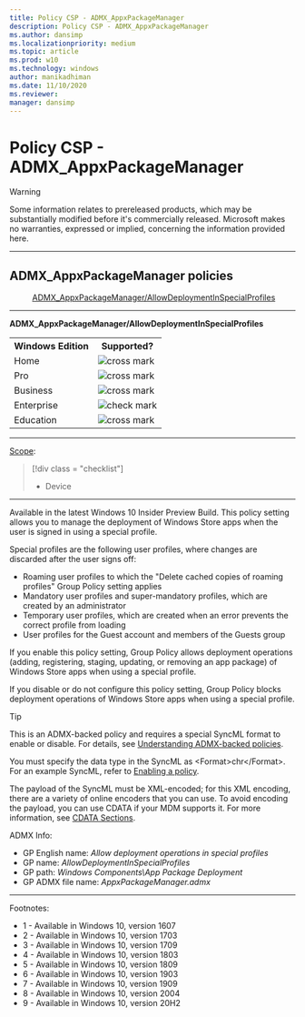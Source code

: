 ```yaml
---
title: Policy CSP - ADMX_AppxPackageManager
description: Policy CSP - ADMX_AppxPackageManager
ms.author: dansimp
ms.localizationpriority: medium
ms.topic: article
ms.prod: w10
ms.technology: windows
author: manikadhiman
ms.date: 11/10/2020
ms.reviewer: 
manager: dansimp
---
```


# Policy CSP - ADMX_AppxPackageManager
> [!WARNING]
> Some information relates to prereleased products, which may be substantially modified before it's commercially released. Microsoft makes no warranties, expressed or implied, concerning the information provided here.

<hr/>

<!--Policies-->
## ADMX_AppxPackageManager policies  

<dl>
  <dd>
    <a href="#admx-appxpackagemanager-allowdeploymentinspecialprofiles">ADMX_AppxPackageManager/AllowDeploymentInSpecialProfiles</a>
  </dd>
</dl>


<hr/>

<!--Policy-->
<a href="" id="admx-appxpackagemanager-allowdeploymentinspecialprofiles"></a>**ADMX_AppxPackageManager/AllowDeploymentInSpecialProfiles**  

<!--SupportedSKUs-->
<table>
<tr>
    <th>Windows Edition</th>
    <th>Supported?</th>
</tr>
<tr>
    <td>Home</td>
    <td><img src="images/crossmark.png" alt="cross mark" /></td>
</tr>
<tr>
    <td>Pro</td>
    <td><img src="images/crossmark.png" alt="cross mark" /></td>
</tr>
<tr>
    <td>Business</td>
    <td><img src="images/crossmark.png" alt="cross mark" /></td>
</tr>
<tr>
    <td>Enterprise</td>
    <td><img src="images/checkmark.png" alt="check mark" /></td>
</tr>
<tr>
    <td>Education</td>
    <td><img src="images/crossmark.png" alt="cross mark" /></td>
</tr>
</table>

<!--/SupportedSKUs-->
<hr/>

<!--Scope-->
[Scope](./policy-configuration-service-provider.md#policy-scope):

> [!div class = "checklist"]
> * Device

<hr/>

<!--/Scope-->
<!--Description-->
Available in the latest Windows 10 Insider Preview Build. This policy setting allows you to manage the deployment of Windows Store apps when the user is signed in using a special profile. 

Special profiles are the following user profiles, where changes are discarded after the user signs off:  

- Roaming user profiles to which the "Delete cached copies of roaming profiles" Group Policy setting applies
- Mandatory user profiles and super-mandatory profiles, which are created by an administrator
- Temporary user profiles, which are created when an error prevents the correct profile from loading
- User profiles for the Guest account and members of the Guests group

If you enable this policy setting, Group Policy allows deployment operations (adding, registering, staging, updating, or removing an app package) of Windows Store apps when using a special profile.

If you disable or do not configure this policy setting, Group Policy blocks deployment operations of Windows Store apps when using a special profile.

<!--/Description-->
> [!TIP]
> This is an ADMX-backed policy and requires a special SyncML format to enable or disable. For details, see [Understanding ADMX-backed policies](./understanding-admx-backed-policies.md).
> 
> You must specify the data type in the SyncML as &lt;Format&gt;chr&lt;/Format&gt;. For an example SyncML, refer to [Enabling a policy](./understanding-admx-backed-policies.md#enabling-a-policy).
> 
> The payload of the SyncML must be XML-encoded; for this XML encoding, there are a variety of online encoders that you can use. To avoid encoding the payload, you can use CDATA if your MDM supports it. For more information, see [CDATA Sections](http://www.w3.org/TR/REC-xml/#sec-cdata-sect).

<!--ADMXBacked-->
ADMX Info:  
-   GP English name: *Allow deployment operations in special profiles*
-   GP name: *AllowDeploymentInSpecialProfiles*
-   GP path: *Windows Components\App Package Deployment*
-   GP ADMX file name: *AppxPackageManager.admx*

<!--/ADMXBacked-->
<!--/Policy-->
<hr/>

Footnotes:

- 1 - Available in Windows 10, version 1607
- 2 - Available in Windows 10, version 1703
- 3 - Available in Windows 10, version 1709
- 4 - Available in Windows 10, version 1803
- 5 - Available in Windows 10, version 1809
- 6 - Available in Windows 10, version 1903
- 7 - Available in Windows 10, version 1909
- 8 - Available in Windows 10, version 2004
- 9 - Available in Windows 10, version 20H2

<!--/Policies-->